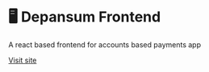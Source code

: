 # 🖥 Depansum Frontend
A react based frontend for accounts based payments app

[Visit site](https://depansum.netlify.app/)
